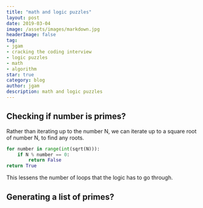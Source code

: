```yaml
---
title: "math and logic puzzles"
layout: post
date: 2019-03-04
image: /assets/images/markdown.jpg
headerImage: false
tag:
- jgam
- cracking the coding interview
- logic puzzles
- math
- algorithm
star: true
category: blog
author: jgam
description: math and logic puzzles
---
```


## Checking if number is primes?
Rather than iterating up to the number N, we can iterate up to a square root of number N, to find any roots.
```python
for number in range(int(sqrt(N))):
	if N % number == 0:
		return False
return True
```

This lessens the number of loops that the logic has to go through.

## Generating a list of primes?
